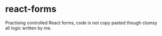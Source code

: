 # react-forms
Practising controlled React forms, code is not copy pasted though clumsy all logic written by me. 
